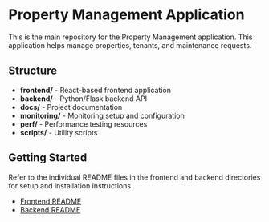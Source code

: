 # Property Management Application

This is the main repository for the Property Management application. This application helps manage properties, tenants, and maintenance requests.

## Structure

- **frontend/** - React-based frontend application
- **backend/** - Python/Flask backend API
- **docs/** - Project documentation
- **monitoring/** - Monitoring setup and configuration
- **perf/** - Performance testing resources
- **scripts/** - Utility scripts

## Getting Started

Refer to the individual README files in the frontend and backend directories for setup and installation instructions.

- [Frontend README](./frontend/README.md)
- [Backend README](./backend/README.md)
